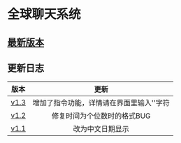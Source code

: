 # 全球聊天系统
## [最新版本](https://asdf123asdf123asdf123.github.io/world-chat/world%20chat%20v1.3.exe)
## 更新日志
| 版本 | 更新 |
| :-----------: | :-----------: |
| [v1.3](https://asdf123asdf123asdf123.github.io/world-chat/world%20chat%20v1.3.exe) | 增加了指令功能，详情请在界面里输入'\'字符 |
| [v1.2](https://asdf123asdf123asdf123.github.io/world-chat/world%20chat%20v1.2.exe) | 修复时间为个位数时的格式BUG |
| [v1.1](https://asdf123asdf123asdf123.github.io/world-chat/world%20chat%20v1.1.exe) | 改为中文日期显示 |
